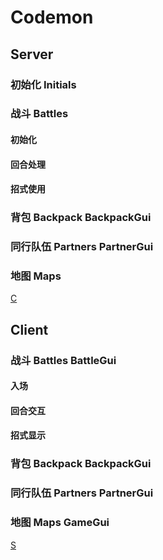 # Codemon

## Server

### 初始化 Initials

### 战斗 Battles

#### 初始化

#### 回合处理

#### 招式使用

### 背包 Backpack BackpackGui

### 同行队伍 Partners PartnerGui

### 地图 Maps
[C](./index.md/#地图-maps-gamegui)

## Client

### 战斗 Battles BattleGui

#### 入场

#### 回合交互

#### 招式显示

### 背包 Backpack BackpackGui

### 同行队伍 Partners PartnerGui

### 地图 Maps GameGui
[S](./index.md/#地图-maps)

